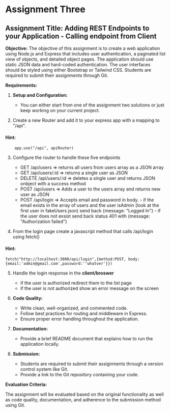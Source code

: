 # Assignment Three

## Assignment Title: Adding REST Endpoints to your Application - Calling endpoint from Client

**Objective:** The objective of this assignment is to create a web application using Node.js and Express that includes user authentication, a paginated list view of objects, and detailed object pages. The application should use static JSON data and hard-coded authentication. The user interfaces should be styled using either Bootstrap or Tailwind CSS. Students are required to submit their assignments through Git.

**Requirements:**

1. **Setup and Configuration:**

   - You can either start from one of the assignment two solutions or just keep working on your current project.

2. Create a new Router and add it to your express app with a mapping to "/api".

#### Hint:

```const apiRouter = express.Router()
    app.use("/api", apiRouter)
```

3. Configure the router to handle these five endpoints

   - GET /api/users => returns all users from users array as a JSON array
   - GET /api/users/:id => returns a single user as JSON
   - DELETE /api/users/:id => deletes a single user and returns JSON onbject with a success method
   - POST /api/users => Adds a user to the users array and returns new user as JSON
   - POST /api/login => Accepts email and password in body. - if the email exists in the array of users and the user isAdmin (look at the first user in fakeUsers.json) send back {message: "Logged In"} - if the user does not exsist send back status 401 with {message: "Authorization failed"}

4. From the login page create a javascript method that calls /api/login using fetch()

#### Hint:

`fetch("http://localhost:3000/api/login",{method:POST, body:{email:'admin@gmail.com',password:''whatver'}})`

5.  Handle the login response in the **client/broswer**

    - if the user is authorized redirect them to the list page
    - if the user is not authorized show an error message on the screen

6.  **Code Quality:**

    - Write clean, well-organized, and commented code.
    - Follow best practices for routing and middleware in Express.
    - Ensure proper error handling throughout the application.

7.  **Documentation:**

    - Provide a brief README document that explains how to run the application locally.

8.  **Submission:**
    - Students are required to submit their assignments through a version control system like Git.
    - Provide a link to the Git repository containing your code.

**Evaluation Criteria:**

The assignment will be evaluated based on the original functionality as well as code quality, documentation, and adherence to the submission method using Git.
